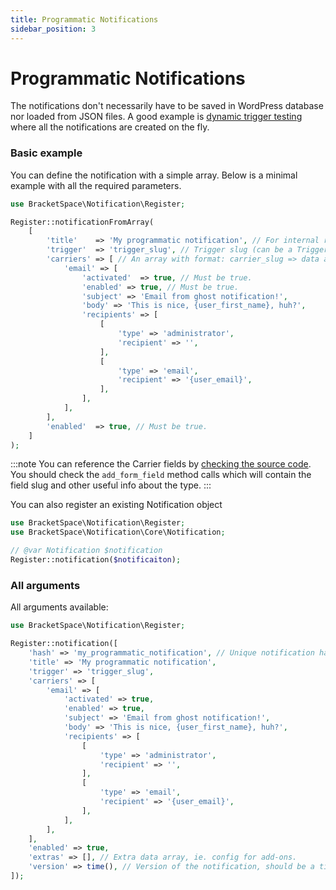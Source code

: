 ```yaml
---
title: Programmatic Notifications
sidebar_position: 3
---
```


# Programmatic Notifications

The notifications don't necessarily have to be saved in WordPress database nor loaded from JSON files. A good example is [dynamic trigger testing](../snippets/general/automatic-trigger-testing.md) where all the notifications are created on the fly.

### Basic example

You can define the notification with a simple array. Below is a minimal example with all the required parameters.

```php
use BracketSpace\Notification\Register;

Register::notificationFromArray(
    [
        'title'    => 'My programmatic notification', // For internal reference.
        'trigger'  => 'trigger_slug', // Trigger slug (can be a Triggerable object).
        'carriers' => [ // An array with format: carrier_slug => data array
            'email' => [
                'activated'  => true, // Must be true.
                'enabled' => true, // Must be true.
                'subject' => 'Email from ghost notification!', 
                'body' => 'This is nice, {user_first_name}, huh?',
                'recipients' => [
                    [
                        'type' => 'administrator',
                        'recipient' => '',
                    ],
                    [
                        'type' => 'email',
                        'recipient' => '{user_email}',
                    ],
                ],
            ],
        ],
        'enabled'  => true, // Must be true.
    ]
);
```

:::note
You can reference the Carrier fields by [checking the source code](https://github.com/BracketSpace/Notification/tree/master/class/Defaults/Carrier). You should check the `add_form_field` method calls which will contain the field slug and other useful info about the type.
:::

You can also register an existing Notification object

```php
use BracketSpace\Notification\Register;
use BracketSpace\Notification\Core\Notification;

// @var Notification $notification
Register::notification($notificaiton);
```

### All arguments

All arguments available:

```php
use BracketSpace\Notification\Register;

Register::notification([
    'hash' => 'my_programmatic_notification', // Unique notification hash, automatically generated.
    'title' => 'My programmatic notification',
    'trigger' => 'trigger_slug',
    'carriers' => [
        'email' => [
            'activated' => true,
            'enabled' => true,
            'subject' => 'Email from ghost notification!', 
            'body' => 'This is nice, {user_first_name}, huh?',
            'recipients' => [
                [
                    'type' => 'administrator',
                    'recipient' => '',
                ],
                [
                    'type' => 'email',
                    'recipient' => '{user_email}',
                ],
            ],
        ],
    ],
    'enabled' => true,
    'extras' => [], // Extra data array, ie. config for add-ons.
    'version' => time(), // Version of the notification, should be a timestamp. Default: current time.
]);
```